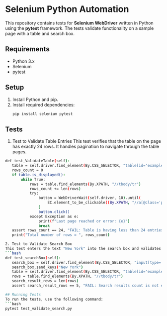 # Selenium Python Automation

This repository contains tests for **Selenium WebDriver** written in Python using the **pytest** framework. The tests validate functionality on a sample page with a table and search box.

## Requirements

- Python 3.x
- Selenium
- pytest

## Setup

1. Install Python and pip.
2. Install required dependencies:
   ```bash
   pip install selenium pytest

## Tests
1. Test to Validate Table Entries
This test verifies that the table on the page has exactly 24 rows. It handles pagination to navigate through the table pages.
 ```bash
 def test_ValidateTable(self):
    table = self.driver.find_element(By.CSS_SELECTOR, "table[id='example']")
    rows_count = 0
    if table.is_displayed():
        while True:
            rows = table.find_elements(By.XPATH, "//tbody/tr")
            rows_count += len(rows)
            try:
                button = WebDriverWait(self.driver, 10).until(
                    EC.element_to_be_clickable((By.XPATH, "//a[@class='paginate_button next']"))
                )
                button.click()
            except Exception as e:
                print(f"Last page reached or error: {e}")
                break
    assert rows_count == 24, "FAIL: Table is having less than 24 entries"
    print("Total number of rows = ", rows_count)

2. Test to Validate Search Box
This test enters the text "New York" into the search box and validates that exactly 5 rows are shown as search results.
```bash
def test_searchBox(self):
    search_box = self.driver.find_element(By.CSS_SELECTOR, "input[type='search']")
    search_box.send_keys("New York")
    table = self.driver.find_element(By.CSS_SELECTOR, "table[id='example']")
    rows = table.find_elements(By.XPATH, "//tbody/tr")
    search_result_rows = len(rows)
    assert search_result_rows == 5, "FAIL: Search results count is not equal to 5"

## Running Tests
To run the tests, use the following command:
```bash
pytest test_validate_search.py
